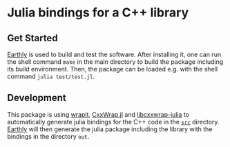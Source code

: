 # Julia bindings for a C++ library

## Get Started

[Earthly](https://earthly.dev/) is used to build and test the software. After installing it, one can run the shell command `make` in the main directory to build the package including its build environment. Then, the package can be loaded e.g. with the shell command `julia test/test.jl`.

## Development

This package is using [wrapit](https://github.com/grasph/wrapit), [CxxWrap.jl](https://github.com/JuliaInterop/CxxWrap.jl) and [libcxxwrap-julia](https://github.com/JuliaInterop/libcxxwrap-julia) to automatically generate julia bindings for the C++ code in the [`src`](src) directory.
[Earthly](https://earthly.dev/) will then generate the julia package including the library with the bindings in the directory `out`.